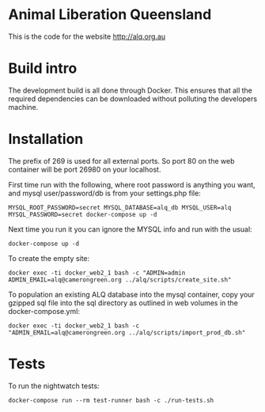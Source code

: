 Animal Liberation Queensland
============================

This is the code for the website http://alq.org.au


# Build intro

The development build is all done through Docker.  This ensures that all the required dependencies can be downloaded without polluting the developers machine.


# Installation

The prefix of 269 is used for all external ports.  So port 80 on the web container will be port 26980 on your localhost.

First time run with the following, where root password is anything you want, and mysql user/password/db is from your settings.php file:

    MYSQL_ROOT_PASSWORD=secret MYSQL_DATABASE=alq_db MYSQL_USER=alq MYSQL_PASSWORD=secret docker-compose up -d

Next time you run it you can ignore the MYSQL info and run with the usual:

    docker-compose up -d

To create the empty site:

    docker exec -ti docker_web2_1 bash -c "ADMIN=admin ADMIN_EMAIL=alq@camerongreen.org ../alq/scripts/create_site.sh"

To population an existing ALQ database into the mysql container, copy your gzipped sql file into the sql directory as outlined in web volumes in the docker-compose.yml:

    docker exec -ti docker_web2_1 bash -c "ADMIN_EMAIL=alq@camerongreen.org ../alq/scripts/import_prod_db.sh"

# Tests

To run the nightwatch tests:

    docker-compose run --rm test-runner bash -c ./run-tests.sh

